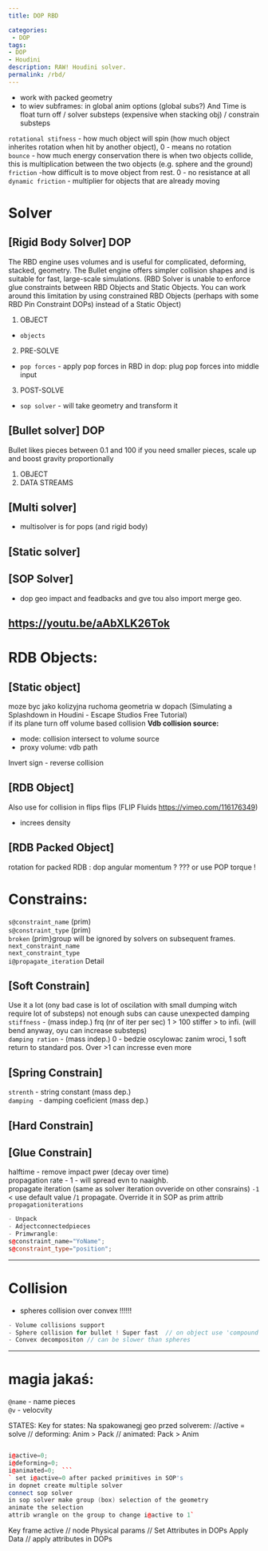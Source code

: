 ```yaml
---
title: DOP RBD

categories:
 - DOP
tags:
- DOP
- Houdini
description: RAW! Houdini solver.
permalink: /rbd/
---
```





- work with packed geometry  
- to wiev subframes: in global anim options  (global subs?) And Time is float turn off /  solver substeps (expensive when stacking obj)  / constrain substeps  


`rotational stifness` - how much object will spin (how much object inherites rotation when hit by another object), 0 - means no rotation  
`bounce` - how much energy conservation there is when two objects collide, this is multiplication between the two objects (e.g. sphere and the ground)  
`friction` -how difficult is to move object from rest. 0 - no resistance at all  
`dynamic friction` - multiplier for objects that are already moving  

# Solver

## [Rigid Body Solver] DOP   

The RBD engine uses volumes and is useful for complicated, deforming, stacked, geometry. The Bullet engine offers simpler collision shapes and is suitable for fast, large-scale simulations.
(RBD Solver is unable to enforce glue constraints between RBD Objects and Static Objects. You can work around this limitation by using constrained RBD Objects (perhaps with some RBD Pin Constraint DOPs) instead of a Static Object)


1. OBJECT
  - `objects`  
2. PRE-SOLVE
  - `pop forces` - apply pop forces in RBD in dop: plug pop forces into middle input    
3. POST-SOLVE
  - `sop solver` - will take geometry and transform it  

## [Bullet solver] DOP
Bullet likes pieces between 0.1 and 100 if you need smaller pieces, scale up and boost gravity proportionally  

1. OBJECT
2. DATA STREAMS

## [Multi solver]  
- multisolver is for pops (and rigid body)  

## [Static solver]

## [SOP Solver]
- dop geo impact and feadbacks and gve tou also import merge geo.

https://youtu.be/aAbXLK26Tok
---

# RDB Objects:  

## [Static object]
moze byc jako kolizyjna ruchoma geometria w dopach (Simulating a Splashdown in Houdini - Escape Studios Free Tutorial)  
if its plane turn off volume based collision
**Vdb collision source:**
- mode: collision intersect to volume source
- proxy volume: vdb path  

Invert sign - reverse collision

## [RDB Object]  
Also use for collision in flips  flips  (FLIP Fluids https://vimeo.com/116176349)
- increes density


## [RDB Packed Object]
rotation for packed RDB :  dop angular momentum ? ??? or use POP torque !  


# Constrains:
`s@constraint_name` (prim)    
`s@constraint_type` (prim)  
`broken` (prim}group will be ignored by solvers on subsequent frames.   
`next_constraint_name`  
`next_constraint_type`   
`i@propagate_iteration`	Detail   

## [Soft Constrain]
Use it a lot (ony bad case is lot of oscilation with small dumping witch require lot of substeps) not enough subs can cause unexpected damping  
`stiffness` - (mass indep.) frq (nr of iter per sec) 1 > 100 stiffer > to infi. (will bend anyway, oyu can increase substeps)   
`damping ration` - (mass indep.) 0 - bedzie oscylowac zanim wroci, 1 soft return to standard pos. Over >1 can incresse even more      

## [Spring Constrain]
`strenth` - string constant (mass dep.)   
`damping ` - damping coeficient (mass dep.)    

## [Hard Constrain]

## [Glue Constrain]
halftime - remove impact pwer (decay over time)  
propagation rate - 1  - will spread evn to naaighb.   
propagate iteration (same as solver iteration ovveride on other consrains) `-1 `< use default value /`1` propagate. Override it in SOP as prim attrib `propagationiterations`   
```cpp
- Unpack
- Adjectconnectedpieces
- Primwrangle:
s@constraint_name="YoName";
s@constraint_type="position";
```
---

# Collision
- spheres collision over convex !!!!!!


```cpp
- Volume collisions support
- Sphere collision for bullet ! Super fast  // on object use 'compound' collision  /// + BAKE ODE in SOP
- Convex decompositon // can be slower than spheres
```



---

#  magia jakaś:





`@name` - name pieces   
`@v` - velocvity   


STATES:  Key for states: Na spakowanegj geo przed solverem: //active = solve //  deforming: Anim > Pack  // animated: Pack > Anim  
```cpp

i@active=0;  
i@deforming=0;
i@animated=0;  ```
` set i@active=0 after packed primitives in SOP's
in dopnet create multiple solver
connect sop solver
in sop solver make group (box) selection of the geometry
animate the selection
attrib wrangle on the group to change i@active to 1`
```
Key frame active  // node
Physical params  // Set Attributes in DOPs
Apply Data  // apply attributes in DOPs
```
